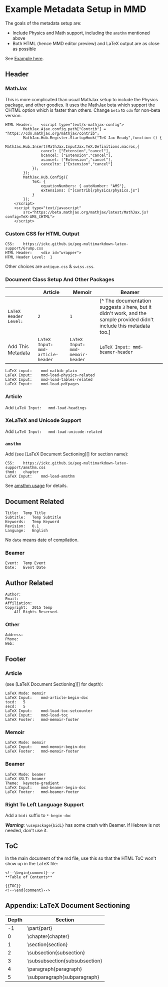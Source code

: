 # Example Metadata Setup in MMD #

The goals of the metadata setup are:

- Include Physics and Math support, including the `amsthm` mentioned above
- Both HTML (hence MMD editor preview) and LaTeX output are as close as possible

See [Example here](https://ickc.github.io/peg-multimarkdown-latex-support/index.md).


## Header ##


### MathJax ###

This is more complicated than usual MathJax setup to include the Physics package, and other goodies. It uses the MathJax beta which support the CHTML option which is faster than others. Change `beta` to `cdn` for non-beta version.

```
HTML Header:	<script type="text/x-mathjax-config">
		MathJax.Ajax.config.path["Contrib"] = "https://cdn.mathjax.org/mathjax/contrib";
		MathJax.Hub.Register.StartupHook("TeX Jax Ready",function () {
			MathJax.Hub.Insert(MathJax.InputJax.TeX.Definitions.macros,{
				cancel: ["Extension","cancel"],
				bcancel: ["Extension","cancel"],
				xcancel: ["Extension","cancel"],
				cancelto: ["Extension","cancel"]
			});
		});
		MathJax.Hub.Config({
			TeX: {
				equationNumbers: { autoNumber: "AMS"},
				extensions: ["[Contrib]/physics/physics.js"]
			}
		});
	</script>
	<script type="text/javascript"
		src="https://beta.mathjax.org/mathjax/latest/MathJax.js?config=TeX-AMS_CHTML">
	</script>
```


### Custom CSS for HTML Output ###

```
CSS:	https://ickc.github.io/peg-multimarkdown-latex-support/Grump.css
HTML Header:	<div id="wrapper">
HTML Header Level:	1
```

Other choices are `antique.css` & `swiss.css`.

### Document Class Setup And Other Packages ###

|	|Article	| Memoir	| Beamer	|  
| ------	| ------	| ------	| ---	|  
| `LaTeX Header Level:`	| `2`	| `1`	| [^ The documentation suggests `3` here, but it didn't work, and the sample provided didn't include this metadata too.]	|  
|Add This Metadata	|`LaTeX Input:	mmd-article-header`	| `LaTeX Input:	mmd-memoir-header`	| `LaTeX Input:	mmd-beamer-header`	|  

```
LaTeX input:	mmd-natbib-plain
LaTeX Input:	mmd-load-physics-related
LaTeX Input:	mmd-load-tables-related
LaTeX Input:	mmd-load-pdfpages
```


### Article ###

Add `LaTeX Input:	mmd-load-headings`


### XeLaTeX and Unicode Support ###

Add `LaTeX Input:	mmd-load-unicode-related`


### `amsthm` ###

Add (see [LaTeX Document Sectioning][] for section name):

```
CSS:	https://ickc.github.io/peg-multimarkdown-latex-support/amsthm.css
thmd:	chapter
LaTeX Input:	mmd-load-amsthm
```

See [amsthm usage](readme-amsthm.md) for details.

## Document Related ##

```
Title:	Temp Title
Subtitle:	Temp Subtitle
Keywords:	Temp Keyword
Revision:	0.1
Language:	English
```

No `date` means date of compilation.


### Beamer ###

```
Event:	Temp Event
Date:	Event Date
```


## Author Related ##

```
Author:	
Email:	
Affiliation:	
Copyright:	2015 temp  
	All Rights Reserved.
```


### Other ###

```
Address:	
Phone:	
Web:	
```


## Footer ##


### Article ###

(see [LaTeX Document Sectioning][] for depth):

```
LaTeX Mode:	memoir
LaTeX Input:	mmd-article-begin-doc
tocd:	5
secd:	5
LaTeX Input:	mmd-load-toc-setcounter
LaTeX Input:	mmd-load-toc
LaTeX Footer:	mmd-memoir-footer
```


### Memoir ###

```
LaTeX Mode:	memoir
LaTeX Input:	mmd-memoir-begin-doc
LaTeX Footer:	mmd-memoir-footer
```


### Beamer ###

```
LaTeX Mode:	beamer
LaTeX XSLT:	beamer
Theme:	keynote-gradient
LaTeX Input:	mmd-beamer-begin-doc
LaTeX Footer:	mmd-beamer-footer
```


### Right To Left Language Support ###

Add a `bidi` suffix to `*-begin-doc`

***Warning***: `\usepackage{bidi}` has some crash with Beamer. If Hebrew is not needed, don't use it.


## ToC ##

In the main document of the md file, use this so that the HTML ToC won't show up in the LaTeX file:

```
<!--\begin{comment}-->
**Table of Contents**

{{TOC}}
<!--\end{comment}-->
```


## Appendix: LaTeX Document Sectioning ##

|Depth	| Section	|  
| ------	| ------	|  
|-1	|\part{part}	|  
|0	|\chapter{chapter}	|  
|1	|\section{section}	|  
|2	|\subsection{subsection}	|  
|3	|\subsubsection{subsubsection}	|  
|4	|\paragraph{paragraph}	|  
|5	|\subparagraph{subparagraph}	|  
